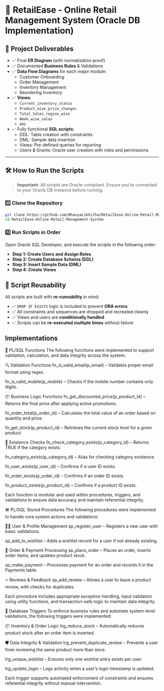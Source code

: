 # 🛒 RetailEase - Online Retail Management System (Oracle DB Implementation)

## 🧾 Project Deliverables

- ✅ Final **ER Diagram** (with normalization proof)
- ✅ Documented **Business Rules** & Validations
- ✅ **Data Flow Diagrams** for each major module:
  - Customer Onboarding
  - Order Management
  - Inventory Management
  - Reordering Inventory
- ✅ **Views**:
  - `Current_inventory_status`
  - `Product_wise_price_changes`
  - `Total_Sales_region_wise`
  - `Week_wise_sales` 
  - etc
- ✅ Fully functional **SQL scripts**:
  - DDL: Table creation with constraints
  - DML: Sample data insertion
  - Views: Pre-defined queries for reporting
  - Users & Grants: Oracle user creation with roles and permissions

---

## 🛠️ How to Run the Scripts

> **Important:** All scripts are Oracle-compliant. Ensure you're connected to your Oracle DB instance before running.

### 1️⃣ Clone the Repository

```bash
git clone https://github.com/BhavyaLikhitha/RetailEase-Online-Retail-Management-System.git
cd RetailEase-Online-Retail-Management-System
```
### 2️⃣ Run Scripts in Order
Open Oracle SQL Developer, and execute the scripts in the following order:

- **Step 1: Create Users and Assign Roles**
- **Step 2: Create Database Schema (DDL)**
- **Step 3: Insert Sample Data (DML)**
- **Step 4: Create Views**

## 🔁 Script Reusability 

All scripts are built with **re-runnability** in mind:

- ✅ `DROP IF EXISTS` logic is included to prevent **ORA errors**
- ✅ All constraints and sequences are dropped and recreated cleanly
- ✅ Views and users are **conditionally handled**
- ✅ Scripts can be **re-executed multiple times** without failure


## Implementations

🧠 PL/SQL Functions
The following functions were implemented to support validation, calculation, and data integrity across the system:

🔍 Validation Functions
fn_is_valid_email(p_email) – Validates proper email format using regex.

fn_is_valid_mobile(p_mobile) – Checks if the mobile number contains only digits.

📦 Business Logic Functions
fn_get_discounted_price(p_product_id) – Returns the final price after applying active promotions.

fn_order_total(p_order_id) – Calculates the total value of an order based on quantity and price.

fn_get_stock(p_product_id) – Retrieves the current stock level for a given product.

🔐 Existence Checks
fn_check_category_exists(p_category_id) – Returns TRUE if the category exists.

fn_category_exists(p_category_id) – Alias for checking category existence.

fn_user_exists(p_user_id) – Confirms if a user ID exists.

fn_order_exists(p_order_id) – Confirms if an order ID exists.

fn_product_exists(p_product_id) – Confirms if a product ID exists.

Each function is modular and used within procedures, triggers, and validations to ensure data accuracy and maintain referential integrity.

🛠 PL/SQL Stored Procedures
The following procedures were implemented to handle core system actions and validations:

🧑‍💼 User & Profile Management
sp_register_user – Registers a new user with basic validations.

sp_add_to_wishlist – Adds a wishlist record for a user if not already existing.

🛒 Order & Payment Processing
sp_place_order – Places an order, inserts order items, and updates product stock.

sp_make_payment – Processes payment for an order and records it in the Payments table.

⭐ Reviews & Feedback
sp_add_review – Allows a user to leave a product review, with checks for duplicates.

Each procedure includes appropriate exception handling, input validation using utility functions, and transaction-safe logic to maintain data integrity.

🔄 Database Triggers
To enforce business rules and automate system-level validations, the following triggers were implemented:

📦 Inventory & Order Logic
trg_reduce_stock – Automatically reduces product stock after an order item is inserted.

🛡 Data Integrity & Validation
trg_prevent_duplicate_review – Prevents a user from reviewing the same product more than once.

trg_unique_wishlist – Ensures only one wishlist entry exists per user.

trg_update_login – Logs activity when a user’s login timestamp is updated.

Each trigger supports automated enforcement of constraints and ensures referential integrity without manual intervention.